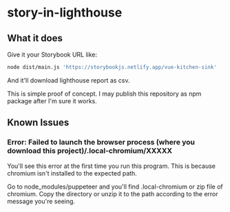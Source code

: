# story-in-lighthouse

## What it does

Give it your Storybook URL like:

```bash
node dist/main.js 'https://storybookjs.netlify.app/vue-kitchen-sink'
```

And it'll download lighthouse report as csv.

This is simple proof of concept. I may publish this repository as npm package after I'm sure it works.

## Known Issues

### Error: Failed to launch the browser process (where you download this project)/.local-chromium/XXXXX

You'll see this error at the first time you run this program. This is because chromium isn't installed to the expected path.

Go to node_modules/puppeteer and you'll find .local-chromium or zip file of chromium. Copy the directory or unzip it to the path according to the error message you're seeing.

